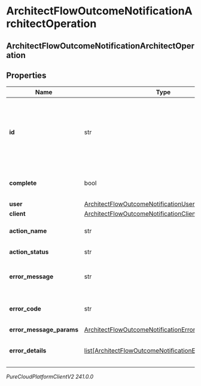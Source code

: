 # ArchitectFlowOutcomeNotificationArchitectOperation

## ArchitectFlowOutcomeNotificationArchitectOperation

## Properties

|Name | Type | Description | Notes|
|------------ | ------------- | ------------- | -------------|
| **id** | str | A unique identifier for this operation, as generated by the initiating client | [optional] |
| **complete** | bool | Indicates if the operation is complete | [optional] |
| **user** | [ArchitectFlowOutcomeNotificationUser](ArchitectFlowOutcomeNotificationUser) |  | [optional] |
| **client** | [ArchitectFlowOutcomeNotificationClient](ArchitectFlowOutcomeNotificationClient) |  | [optional] |
| **action_name** | str | The action being performed | [optional] |
| **action_status** | str | The action status | [optional] |
| **error_message** | str | The error message, if the action failed | [optional] |
| **error_code** | str | The error code, if the action failed | [optional] |
| **error_message_params** | [ArchitectFlowOutcomeNotificationErrorMessageParams](ArchitectFlowOutcomeNotificationErrorMessageParams) |  | [optional] |
| **error_details** | [list[ArchitectFlowOutcomeNotificationErrorDetail]](ArchitectFlowOutcomeNotificationErrorDetail) | The error details, if the action failed | [optional] |



_PureCloudPlatformClientV2 241.0.0_

